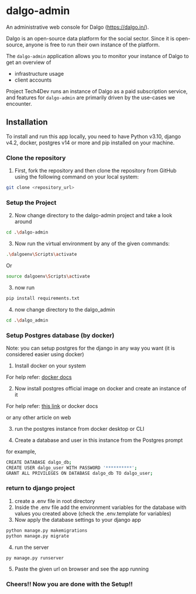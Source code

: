 # dalgo-admin
An administrative web console for Dalgo (https://dalgo.in/).

Dalgo is an open-source data platform for the social sector. Since it is open-source, anyone is free to run their own instance of the platform.

The `dalgo-admin` application allows you to monitor your instance of Dalgo to get an overview of

- infrastructure usage
- client accounts

Project Tech4Dev runs an instance of Dalgo as a paid subscription service, and features for `dalgo-admin` are primarily driven by the use-cases we encounter.

## Installation

To install and run this app locally, you need to have Python v3.10, django v4.2, docker, postgres v14 or more and pip installed on your machine.

### Clone the repository

1. First, fork the repository and then clone the repository from GitHub using the following command on your local system:

```bash
git clone <repository_url>
```


### Setup the Project

2. Now change directory to the dalgo-admin project and take a look around

```bash
cd .\dalgo-admin
```
3. Now run the virtual environment by any of the given commands:

```bash
.\dalgoenv\Scripts\activate
```
Or
```bash
source dalgoenv\Scripts\activate
```

3. now run 

```bash
pip install requirements.txt
```
4. now change directory to the dalgo_admin
```bash
cd .\dalgo_admin
```

### Setup Postgres database (by docker)
Note: you can setup postgres for the django in any way you want (it is considered easier using docker)

1. Install docker on your system

For help refer: [docker docs](https://docs.docker.com/desktop/)

2. Now install postgres official image on docker and create an instance of it

For help refer: [this link](https://www.commandprompt.com/education/how-to-install-and-set-up-docker-postgresql-environment/) or docker docs

or any other article on web

3. run the postgres instance from docker desktop or CLI

4. Create a database and user in this instance from the Postgres prompt

for example,
```bash
CREATE DATABASE dalgo_db;
CREATE USER dalgo_user WITH PASSWORD '**********';
GRANT ALL PRIVILEGES ON DATABASE dalgo_db TO dalgo_user;
```

### return to django project
1. create a .env file in root directory
2. Inside the .env file add the environment variables for the database with values you created above (check the .env.template for variables)
3. Now apply the database settings to your django app
```bash
python manage.py makemigrations
python manage.py migrate
```
4. run the server
```bash
py manage.py runserver
```
5. Paste the given url on browser and see the app running

### Cheers!! Now you are done with the Setup!!